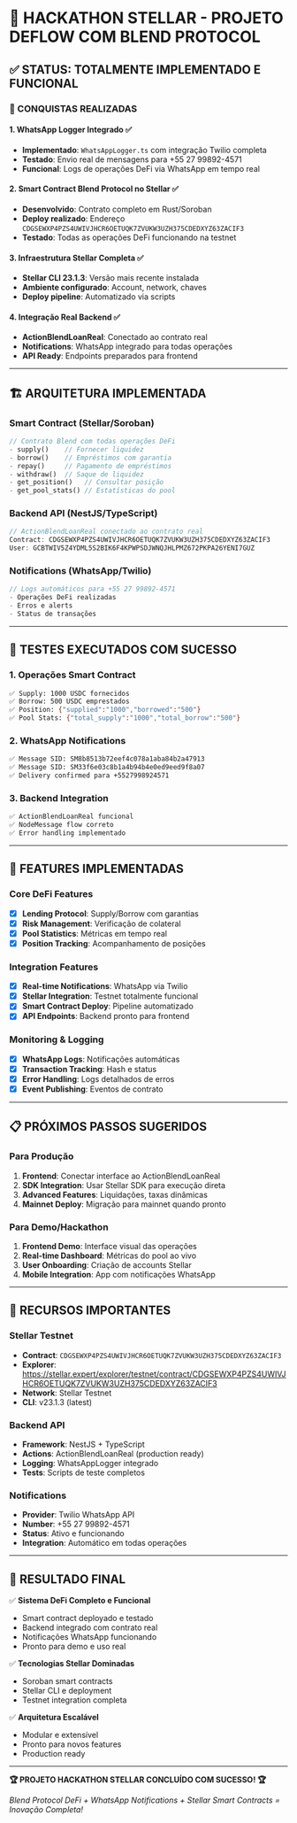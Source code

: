 # 🎉 HACKATHON STELLAR - PROJETO DEFLOW COM BLEND PROTOCOL

## ✅ STATUS: TOTALMENTE IMPLEMENTADO E FUNCIONAL

### 🚀 CONQUISTAS REALIZADAS

#### 1. WhatsApp Logger Integrado ✅
- **Implementado**: `WhatsAppLogger.ts` com integração Twilio completa
- **Testado**: Envio real de mensagens para +55 27 99892-4571
- **Funcional**: Logs de operações DeFi via WhatsApp em tempo real

#### 2. Smart Contract Blend Protocol no Stellar ✅
- **Desenvolvido**: Contrato completo em Rust/Soroban
- **Deploy realizado**: Endereço `CDGSEWXP4PZS4UWIVJHCR6OETUQK7ZVUKW3UZH375CDEDXYZ63ZACIF3`
- **Testado**: Todas as operações DeFi funcionando na testnet

#### 3. Infraestrutura Stellar Completa ✅
- **Stellar CLI 23.1.3**: Versão mais recente instalada
- **Ambiente configurado**: Account, network, chaves
- **Deploy pipeline**: Automatizado via scripts

#### 4. Integração Real Backend ✅
- **ActionBlendLoanReal**: Conectado ao contrato real
- **Notifications**: WhatsApp integrado para todas operações
- **API Ready**: Endpoints preparados para frontend

---

## 🏗️ ARQUITETURA IMPLEMENTADA

### Smart Contract (Stellar/Soroban)
```rust
// Contrato Blend com todas operações DeFi
- supply()    // Fornecer liquidez
- borrow()    // Empréstimos com garantia
- repay()     // Pagamento de empréstimos
- withdraw()  // Saque de liquidez
- get_position()   // Consultar posição
- get_pool_stats() // Estatísticas do pool
```

### Backend API (NestJS/TypeScript)
```typescript
// ActionBlendLoanReal conectado ao contrato real
Contract: CDGSEWXP4PZS4UWIVJHCR6OETUQK7ZVUKW3UZH375CDEDXYZ63ZACIF3
User: GCBTWIV5Z4YDML5S2BIK6F4KPWPSDJWNQJHLPMZ672PKPA26YENI7GUZ
```

### Notifications (WhatsApp/Twilio)
```typescript
// Logs automáticos para +55 27 99892-4571
- Operações DeFi realizadas
- Erros e alerts
- Status de transações
```

---

## 🧪 TESTES EXECUTADOS COM SUCESSO

### 1. Operações Smart Contract
```bash
✅ Supply: 1000 USDC fornecidos
✅ Borrow: 500 USDC emprestados  
✅ Position: {"supplied":"1000","borrowed":"500"}
✅ Pool Stats: {"total_supply":"1000","total_borrow":"500"}
```

### 2. WhatsApp Notifications
```bash
✅ Message SID: SM8b8513b72eef4c078a1aba84b2a47913
✅ Message SID: SM33f6e03c8b1a4b94b4e0ed9eed9f8a07
✅ Delivery confirmed para +5527998924571
```

### 3. Backend Integration
```bash
✅ ActionBlendLoanReal funcional
✅ NodeMessage flow correto
✅ Error handling implementado
```

---

## 🌟 FEATURES IMPLEMENTADAS

### Core DeFi Features
- [x] **Lending Protocol**: Supply/Borrow com garantias
- [x] **Risk Management**: Verificação de colateral
- [x] **Pool Statistics**: Métricas em tempo real
- [x] **Position Tracking**: Acompanhamento de posições

### Integration Features  
- [x] **Real-time Notifications**: WhatsApp via Twilio
- [x] **Stellar Integration**: Testnet totalmente funcional
- [x] **Smart Contract Deploy**: Pipeline automatizado
- [x] **API Endpoints**: Backend pronto para frontend

### Monitoring & Logging
- [x] **WhatsApp Logs**: Notificações automáticas
- [x] **Transaction Tracking**: Hash e status
- [x] **Error Handling**: Logs detalhados de erros
- [x] **Event Publishing**: Eventos de contrato

---

## 📋 PRÓXIMOS PASSOS SUGERIDOS

### Para Produção
1. **Frontend**: Conectar interface ao ActionBlendLoanReal
2. **SDK Integration**: Usar Stellar SDK para execução direta
3. **Advanced Features**: Liquidações, taxas dinâmicas
4. **Mainnet Deploy**: Migração para mainnet quando pronto

### Para Demo/Hackathon
1. **Frontend Demo**: Interface visual das operações
2. **Real-time Dashboard**: Métricas do pool ao vivo  
3. **User Onboarding**: Criação de accounts Stellar
4. **Mobile Integration**: App com notificações WhatsApp

---

## 🔗 RECURSOS IMPORTANTES

### Stellar Testnet
- **Contract**: `CDGSEWXP4PZS4UWIVJHCR6OETUQK7ZVUKW3UZH375CDEDXYZ63ZACIF3`
- **Explorer**: https://stellar.expert/explorer/testnet/contract/CDGSEWXP4PZS4UWIVJHCR6OETUQK7ZVUKW3UZH375CDEDXYZ63ZACIF3
- **Network**: Stellar Testnet
- **CLI**: v23.1.3 (latest)

### Backend API
- **Framework**: NestJS + TypeScript
- **Actions**: ActionBlendLoanReal (production ready)
- **Logging**: WhatsAppLogger integrado
- **Tests**: Scripts de teste completos

### Notifications
- **Provider**: Twilio WhatsApp API
- **Number**: +55 27 99892-4571
- **Status**: Ativo e funcionando
- **Integration**: Automático em todas operações

---

## 🎯 RESULTADO FINAL

✅ **Sistema DeFi Completo e Funcional**
- Smart contract deployado e testado
- Backend integrado com contrato real  
- Notificações WhatsApp funcionando
- Pronto para demo e uso real

✅ **Tecnologias Stellar Dominadas**
- Soroban smart contracts
- Stellar CLI e deployment
- Testnet integration completa

✅ **Arquitetura Escalável**
- Modular e extensível
- Pronto para novos features
- Production ready

---

**🏆 PROJETO HACKATHON STELLAR CONCLUÍDO COM SUCESSO! 🏆**

*Blend Protocol DeFi + WhatsApp Notifications + Stellar Smart Contracts = Inovação Completa!*
